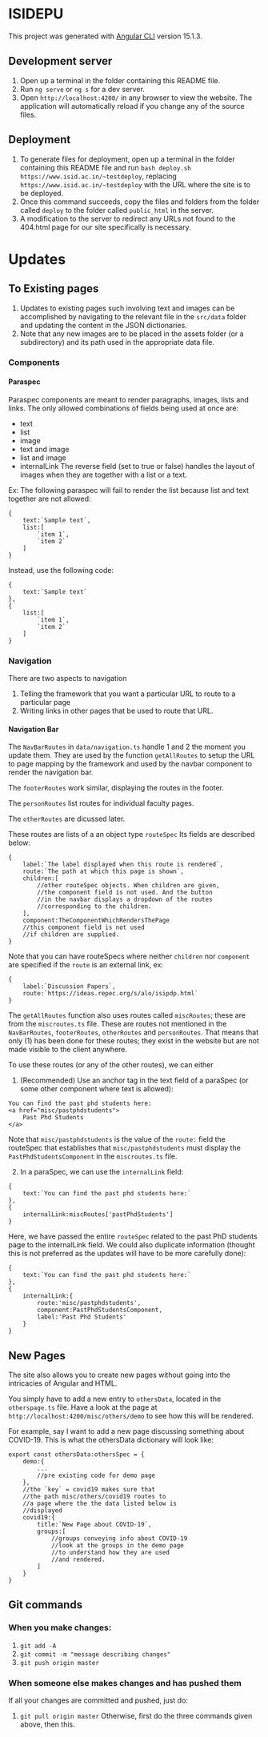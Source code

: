 # ISIDEPU

This project was generated with [Angular CLI](https://github.com/angular/angular-cli) version 15.1.3.

## Development server

1. Open up a terminal in the folder containing this README file.
2. Run `ng serve` or `ng s` for a dev server.
3. Open `http://localhost:4200/` in any browser to view the website.
The application will automatically reload if you change any of the source files.

## Deployment
1. To generate files for deployment, open up a terminal in the folder containing this README file and run
`bash deploy.sh https://www.isid.ac.in/~testdeploy`, replacing `https://www.isid.ac.in/~testdeploy` with
the URL where the site is to be deployed.
2. Once this command succeeds, copy the files and folders from the folder called `deploy` to the folder called
`public_html` in the server.
3. A modification to the server to redirect any URLs not found to the 404.html page for our site specifically is necessary.

# Updates
## To Existing pages
1. Updates to existing pages such involving text and images can be accomplished by navigating to the 
relevant file in the `src/data` folder and updating the content in the JSON dictionaries.
2. Note that any new images are to be placed in the assets folder (or a subdirectory) and its path
used in the appropriate data file.
### Components
#### Paraspec
Paraspec components are meant to render paragraphs, images, lists and links. The only allowed combinations of fields being used at once are:
- text
- list
- image
- text and image
- list and image
- internalLink
The reverse field (set to true or false) handles the layout of images when they are together with a list or a text.

Ex: The following paraspec will fail to render the list because list and text together are not allowed:
```
{
    text:`Sample text`,
    list:[
        `item 1`,
        `item 2`
    ]
}
``` 
Instead, use the following code:
```
{
    text:`Sample text`
},
{
    list:[
        `item 1`,
        `item 2`
    ]
}
```
### Navigation
There are two aspects to navigation
1. Telling the framework that you want a particular URL to route to a particular page
2. Writing links in other pages that be used to route that URL.

#### Navigation Bar
The `NavBarRoutes` in `data/navigation.ts` handle 1 and 2 the moment you update them. They are used by the function `getAllRoutes` to 
setup the URL to page mapping by the framework and used by the
navbar component to render the navigation bar.

The `footerRoutes` work similar, displaying the routes in the footer.

The `personRoutes` list routes for individual faculty pages.

The `otherRoutes` are dicussed later.

These routes are lists of a an object type `routeSpec` Its fields 
are described below:

```
{
    label:`The label displayed when this route is rendered`,
    route:`The path at which this page is shown`,
    children:[
        //other routeSpec objects. When children are given,
        //the component field is not used. And the button
        //in the navbar displays a dropdown of the routes
        //corresponding to the children.
    ],
    component:TheComponentWhichRendersThePage
    //this component field is not used
    //if children are supplied.
}

```
Note that you can have routeSpecs where neither `children` nor 
`component` are specified if the `route` is an external link, 
ex:

```
{
    label:`Discussion Papers`,
    route:`https://ideas.repec.org/s/alo/isipdp.html`
}
```
The `getAllRoutes` function also uses routes called `miscRoutes`;
these are from the `miscroutes.ts` file. These are routes not mentioned
in the `NavBarRoutes`, `footerRoutes`, `otherRoutes` and `personRoutes`.
That means that only (1) has been done for these routes; they exist
in the website but are not made visible to the client anywhere.

To use these routes (or any of the other routes), we can either

1. (Recommended) Use an anchor tag in the text field of a paraSpec (or some other
component where text is allowed):
```
You can find the past phd students here:
<a href="misc/pastphdstudents">
    Past Phd Students
</a>
```
Note that `misc/pastphdstudents` is the value of the `route:` field the routeSpec
that establishes that `misc/pastphdstudents` must display the `PastPhdStudentsComponent`
in the `miscroutes.ts` file.

2. In a paraSpec, we can use the `internalLink` field:
```
{
    text:`You can find the past phd students here:`
},
{
    internalLink:miscRoutes['pastPhdStudents']
}
```
Here, we have passed the entire `routeSpec` related to the past PhD students page 
to the internalLink field. We could also duplicate information (thought this is
not preferred as the updates will have to be more carefully done):
```
{
    text:`You can find the past phd students here:`
},
{
    internalLink:{
        route:'misc/pastphdstudents',
        component:PastPhdStudentsComponent,
        label:'Past Phd Students'
    }
}
```
## New Pages
The site also allows you to create new pages
without going into the intricacies of Angular and HTML.

You simply have to add a new entry to `othersData`, located in
the `otherspage.ts` file.
Have a look at the page at `http://localhost:4200/misc/others/demo` to 
see how this will be rendered.

For example, say I want to add a new page discussing something about
COVID-19. This is what the othersData dictionary will look like:
```
export const othersData:othersSpec = {
    demo:{
        ...
        //pre existing code for demo page
    },
    //the `key` = covid19 makes sure that
    //the path misc/others/covid19 routes to
    //a page where the the data listed below is
    //displayed
    covid19:{
        title:`New Page about COVID-19`,
        groups:[
            //groups conveying info about COVID-19
            //look at the groups in the demo page
            //to understand how they are used
            //and rendered.
        ]
    }
}

```

## Git commands
### When you make changes:
1. `git add -A`
2. `git commit -m "message describing changes"`
3. `git push origin master`

### When someone else makes changes and has pushed them
If all your changes are committed and pushed, just do:
1. `git pull origin master`
Otherwise, first do the three commands given above, then this.